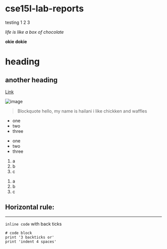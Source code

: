 # cse15l-lab-reports
testing 1 2 3

*life is like a box of chocolate*

**okie dokie**

# heading

## another heading

[Link](https://docs.google.com/document/d/1Ne46p8fKywALqcOMdtpcHmtdIZkdThWaMvfnA_duyQA/edit)

![image](https://upload.wikimedia.org/wikipedia/commons/thumb/4/45/A_small_cup_of_coffee.JPG/1200px-A_small_cup_of_coffee.JPG)
>Blockquote hello, my name is hailani
> i like chickken and waffles 
* one 
* two
* three
- one
- two 
- three
1. a
2. b
3. c
1) a
2) b
3) c

Horizontal rule: 
---
***
`inline code` with back ticks
```
# code block
print '3 backticks or'
print 'indent 4 spaces'
```
